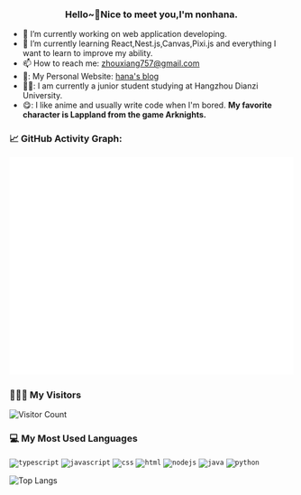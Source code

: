 <h3 align="center">Hello~👋Nice to meet you,I'm nonhana.</h3>

- 🔭 I’m currently working on web application developing.
- 🌱 I’m currently learning React,Nest.js,Canvas,Pixi.js and everything I want to learn to improve my ability.
- 📫 How to reach me: zhouxiang757@gmail.com
- 👥: My Personal Website: [hana's blog](https://nonhana.github.io)
- 👨‍🎓: I am currently a junior student studying at Hangzhou Dianzi University.
- :yum:: I like anime and usually write code when I'm bored. **My favorite character is Lappland from the game Arknights.**

### 📈 GitHub Activity Graph:

![Metrics](/github-metrics.svg)

### 🧑‍🤝‍🧑 My Visitors

![Visitor Count](https://count.getloli.com/get/@:nonhana)

### 💻 My Most Used Languages

<code><img height="20" src="https://cdn.svgporn.com/logos/typescript-icon.svg" alt="typescript" /></code>
<code><img height="20" src="https://cdn.svgporn.com/logos/javascript.svg" alt="javascript" /></code>
<code><img height="20" src="https://cdn.svgporn.com/logos/css-3.svg" alt="css" /></code>
<code><img height="20" src="https://cdn.svgporn.com/logos/html-5.svg" alt="html" /></code>
<code><img height="20" src="https://cdn.svgporn.com/logos/nodejs-icon.svg" alt="nodejs" /></code>
<code><img height="20" src="https://cdn.svgporn.com/logos/java.svg" alt="java" /></code>
<code><img height="20" src="https://cdn.svgporn.com/logos/python.svg" alt="python" /></code>

![Top Langs](https://github-readme-stats-xyxsw.vercel.app/api/top-langs/?username=nonhana&hide_title=true&hide_border=true&layout=default&langs_count=6&text_color=000&icon_color=fff&theme=graywhite&card_width=495)
